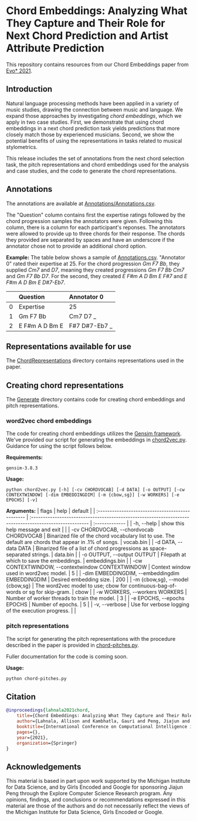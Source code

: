 # Chord Embeddings: Analyzing What They Capture and Their Role for Next Chord Prediction and Artist Attribute Prediction

This repository contains resources from our Chord Embeddings paper from [Evo* 2021](https://arxiv.org/pdf/2102.02917.pdf).


## Introduction

Natural language processing methods have been applied in a variety of music studies, drawing the connection between music and language. We expand those approaches by 
investigating *chord embeddings*, which we apply in two case studies. First, we demonstrate that using chord embeddings in a next chord prediction task yields predictions that more closely match those by experienced musicians. Second, we show the potential benefits of using the representations in tasks related to musical stylometrics.

This release includes the set of annotations from the next chord selection task, the pitch representations and chord embeddings used for the analysis and case studies, and the code to generate the chord representations. 

## Annotations

The annotations are available at [Annotations/Annotations.csv](./Annotations/Annotations.csv).

The "Question" column contains first the expertise ratings followed by the chord progression samples the annotators were given. Following this column, there is a column for each participant's reponses. The annotators were allowed to provide up to three chords for their response. The chords they provided are separated by spaces and have an underscore if the annotator chose not to provide an additional chord option. 

**Example:** The table below shows a sample of [Annotations.csv](./Annotations/Annotations.csv). "Annotator 0" rated their expertise at 25. For the chord progression *Gm F7 Bb*, they supplied *Cm7* and *D7*, meaning they created progressions *Gm F7 Bb Cm7* and *Gm F7 Bb D7*. For the second, they created *E F#m A D Bm E F#7* and *E F#m A D Bm E D#7-Eb7*.

|    | Question               | Annotator 0   |
|---:|:-----------------------|:--------------|
|  0 | Expertise              | 25            |
|  1 | Gm F7 Bb               | Cm7 D7 _      |
|  2 | E F#m A D Bm E         | F#7 D#7-Eb7 _ |


## Representations available for use

The [ChordRepresentations](./ChordRepresentations/) directory contains representations used in the paper.


## Creating chord representations

The [Generate](./Generate/) directory contains code for creating chord embeddings and pitch representations.

### word2vec chord embeddings

The code for creating chord embeddings utilizes the [Gensim framework](https://radimrehurek.com/gensim/). We've provided our script for generating the embeddings in [chord2vec.py](./Generate/chord2vec.py). Guidance for using the script follows below.

**Requirements:**
```
gensim-3.8.3
```

**Usage:**
```
python chord2vec.py [-h] [-cv CHORDVOCAB] [-d DATA] [-o OUTPUT] [-cw CONTEXTWINDOW] [-dim EMBEDDINGDIM] [-m {cbow,sg}] [-w WORKERS] [-e EPOCHS] [-v]
```

**Arguments:**
| flags                                            | help                                                                                                    | default        |
| :----------------------------------------------- | :------------------------------------------------------------------------------------------------------ | :------------- |
| -h, --help                                       | show this help message and exit                                                                         |                |
| -cv CHORDVOCAB, --chordvocab CHORDVOCAB          | Binarized file of the chord vocabulary list to use. The default are chords that appear in .1% of songs. | vocab.bin      |
| -d DATA, --data DATA                             | Binarized file of a list of chord progressions as space-separated strings.                              | data.bin       |
| -o OUTPUT, --output OUTPUT                       | Filepath at which to save the embeddings.                                                               | embeddings.bin |
| -cw CONTEXTWINDOW, --contextwindow CONTEXTWINDOW | Context window used in word2vec model.                                                                  | 5              |
| -dim EMBEDDINGDIM, --embeddingdim EMBEDDINGDIM   | Desired embedding size.                                                                                 | 200            |
| -m {cbow,sg}, --model {cbow,sg}                  | The word2vec model to use; cbow for continuous-bag-of-words or sg for skip-gram.                        | cbow           |
| -w WORKERS, --workers WORKERS                    | Number of worker threads to train the model.                                                            | 3              |
| -e EPOCHS, --epochs EPOCHS                       | Number of epochs.                                                                                       | 5              |
| -v, --verbose                                    | Use for verbose logging of the execution progress.                                                      |                |

### pitch representations

The script for generating the pitch representations with the procedure described in the paper is provided in [chord-pitches.py](./Generate/chord-pitches.py). 

Fuller documentation for the code is coming soon.

**Usage:**
```bash
python chord-pitches.py
```

## Citation

```bibtex
@inproceedings{lahnala2021chord,
    title={Chord Embeddings: Analyzing What They Capture and Their Role for Next Chord Prediction and Artist Attribute Prediction},
    author={Lahnala, Allison and Kambhatla, Gauri and Peng, Jiajun and Whitehead, Matthew and Minnehan, Gillian and Guldan, Eric and Kummerfeld, Jonathan K. and \c{C}amc{\i}, An{\i}l and Mihalcea, Rada},
    booktitle={International Conference on Computational Intelligence in Music, Sound, Art and Design},
    pages={},
    year={2021},
    organization={Springer}
}
```

## Acknowledgements

This material is based in part upon work supported by the Michigan Institute for Data Science, and by Girls Encoded and Google for sponsoring Jiajun Peng through the Explore Computer Science Research program. Any opinions, findings, and conclusions or recommendations expressed in this material are those of the authors and do not necessarily reflect the views of the Michigan Institute for Data Science, Girls Encoded or Google.


